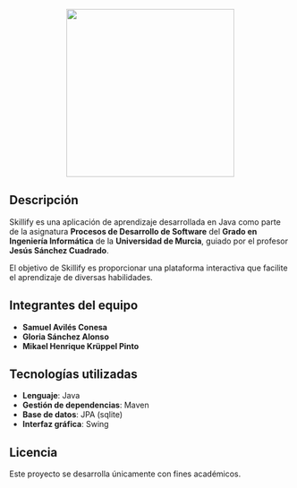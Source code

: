 <p align="center">
  <img src="https://github.com/user-attachments/assets/80a4ef64-9bee-4656-b25f-a0a03b0ba80d" width="300">
</p>

## Descripción
Skillify es una aplicación de aprendizaje desarrollada en Java como parte de la asignatura **Procesos de Desarrollo de Software** del **Grado en Ingeniería Informática** de la **Universidad de Murcia**, guiado por el profesor **Jesús Sánchez Cuadrado**. 

El objetivo de Skillify es proporcionar una plataforma interactiva que facilite el aprendizaje de diversas habilidades.

## Integrantes del equipo
- **Samuel Avilés Conesa**
- **Gloria Sánchez Alonso**
- **Mikael Henrique Krüppel Pinto**

## Tecnologías utilizadas
- **Lenguaje**: Java
- **Gestión de dependencias**: Maven
- **Base de datos**: JPA (sqlite)
- **Interfaz gráfica**: Swing

## Licencia
Este proyecto se desarrolla únicamente con fines académicos.
